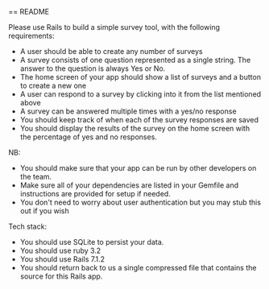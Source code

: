 == README

Please use Rails to build a simple survey tool, with the following requirements:

- A user should be able to create any number of surveys
- A survey consists of one question represented as a single string. The answer to the question is always Yes or No.
- The home screen of your app should show a list of surveys and a button to create a new one
- A user can respond to a survey by clicking into it from the list mentioned above
- A survey can be answered multiple times with a yes/no response
- You should keep track of when each of the survey responses are saved
- You should display the results of the survey on the home screen with the percentage of yes and no responses.

NB:

- You should make sure that your app can be run by other developers on the team.
- Make sure all of your dependencies are listed in your Gemfile and instructions are provided for setup if needed.
- You don't need to worry about user authentication but you may stub this out if you wish

Tech stack:

- You should use SQLite to persist your data.
- You should use ruby 3.2
- You should use Rails 7.1.2
- You should return back to us a single compressed file that contains the source for this Rails app.
